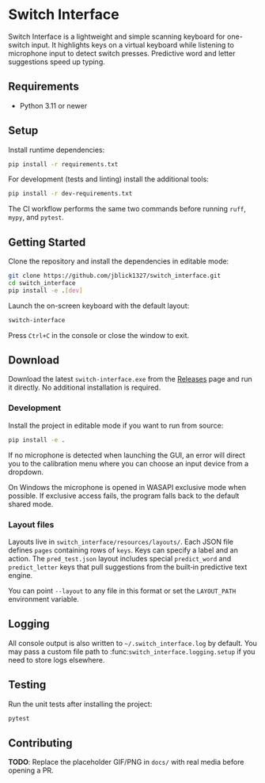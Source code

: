 # Switch Interface

Switch Interface is a lightweight and simple scanning keyboard for one-switch input. It highlights keys on a virtual keyboard while listening to microphone input to detect switch presses. Predictive word and letter suggestions speed up typing.
<!-- TODO: add keyboard screenshot here -->

## Requirements

- Python 3.11 or newer

## Setup

Install runtime dependencies:

```bash
pip install -r requirements.txt
```

For development (tests and linting) install the additional tools:

```bash
pip install -r dev-requirements.txt
```

The CI workflow performs the same two commands before running `ruff`, `mypy`, and `pytest`.

## Getting Started

Clone the repository and install the dependencies in editable mode:

```bash
git clone https://github.com/jblick1327/switch_interface.git
cd switch_interface
pip install -e .[dev]
```

Launch the on-screen keyboard with the default layout:

```bash
switch-interface
```

Press `Ctrl+C` in the console or close the window to exit.

## Download

Download the latest `switch-interface.exe` from the [Releases](https://github.com/jblick1327/switch_interface/releases) page and run it directly. No additional installation is required.

### Development

Install the project in editable mode if you want to run from source:

```bash
pip install -e .
```

If no microphone is detected when launching the GUI, an error will direct you to
the calibration menu where you can choose an input device from a dropdown.
<!-- TODO: add wizard GIF here -->

On Windows the microphone is opened in WASAPI exclusive mode when possible. If
exclusive access fails, the program falls back to the default shared mode.

### Layout files

Layouts live in `switch_interface/resources/layouts/`. Each JSON file defines `pages` containing rows of `keys`. Keys can specify a label and an action. The `pred_test.json` layout includes special `predict_word` and `predict_letter` keys that pull suggestions from the built‑in predictive text engine.

You can point `--layout` to any file in this format or set the `LAYOUT_PATH` environment variable.

## Logging

All console output is also written to `~/.switch_interface.log` by default. You
may pass a custom file path to :func:`switch_interface.logging.setup` if you
need to store logs elsewhere.

## Testing

Run the unit tests after installing the project:

```bash
pytest
```

## Contributing

**TODO**: Replace the placeholder GIF/PNG in `docs/` with real media before opening a PR.
